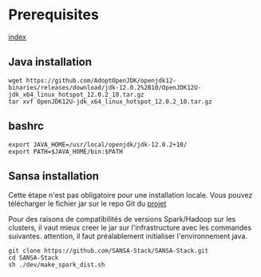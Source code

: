 # Prerequisites

[index](./index.md)

## Java installation

```shell=
wget https://github.com/AdoptOpenJDK/openjdk12-binaries/releases/download/jdk-12.0.2%2B10/OpenJDK12U-jdk_x64_linux_hotspot_12.0.2_10.tar.gz
tar xvf OpenJDK12U-jdk_x64_linux_hotspot_12.0.2_10.tar.gz
```

## bashrc
```shell=
export JAVA_HOME=/usr/local/openjdk/jdk-12.0.2+10/
export PATH=$JAVA_HOME/bin:$PATH
```

## Sansa installation

Cette étape n'est pas obligatoire pour une installation locale. 
Vous pouvez télécharger le fichier jar sur le repo Git du [projet](https://github.com/SANSA-Stack/SANSA-Stack/releases/download/v0.8.5_ExPAD/sansa-ml-spark_2.12-0.8.0-RC3-SNAPSHOT-jar-with-dependencies.jar)

Pour des raisons de compatibilités de versions Spark/Hadoop sur les clusters, il vaut mieux creer le jar sur l'infrastructure avec les commandes suivantes.
attention, il faut préalablement initialiser l'environnement java.

```shell=
git clone https://github.com/SANSA-Stack/SANSA-Stack.git
cd SANSA-Stack
sh ./dev/make_spark_dist.sh 
```
